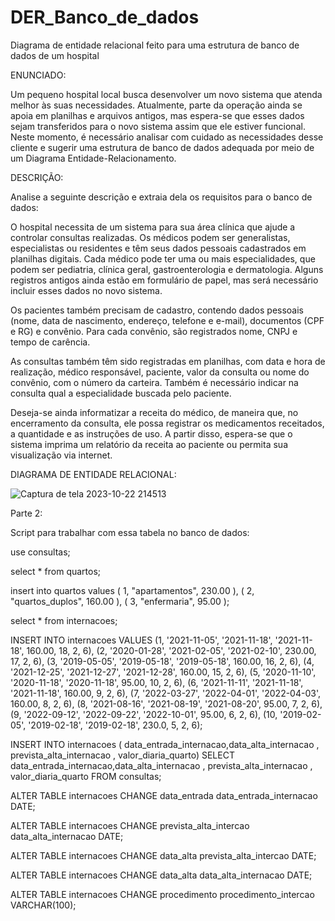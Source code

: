 # DER_Banco_de_dados
Diagrama de entidade relacional feito para uma estrutura de banco de dados de um hospital

ENUNCIADO:

Um pequeno hospital local busca desenvolver um novo sistema que atenda melhor às suas necessidades. Atualmente, parte da operação ainda se apoia em planilhas e arquivos antigos, mas espera-se que esses dados sejam transferidos para o novo sistema assim que ele estiver funcional. Neste momento, é necessário analisar com cuidado as necessidades desse cliente e sugerir uma estrutura de banco de dados adequada por meio de um Diagrama Entidade-Relacionamento.

DESCRIÇÃO:

Analise a seguinte descrição e extraia dela os requisitos para o banco de dados:

O hospital necessita de um sistema para sua área clínica que ajude a controlar consultas realizadas. Os médicos podem ser generalistas, especialistas ou residentes e têm seus dados pessoais cadastrados em planilhas digitais. Cada médico pode ter uma ou mais especialidades, que podem ser pediatria, clínica geral, gastroenterologia e dermatologia. Alguns registros antigos ainda estão em formulário de papel, mas será necessário incluir esses dados no novo sistema.

Os pacientes também precisam de cadastro, contendo dados pessoais (nome, data de nascimento, endereço, telefone e e-mail), documentos (CPF e RG) e convênio. Para cada convênio, são registrados nome, CNPJ e tempo de carência.

As consultas também têm sido registradas em planilhas, com data e hora de realização, médico responsável, paciente, valor da consulta ou nome do convênio, com o número da carteira. Também é necessário indicar na consulta qual a especialidade buscada pelo paciente.

Deseja-se ainda informatizar a receita do médico, de maneira que, no encerramento da consulta, ele possa registrar os medicamentos receitados, a quantidade e as instruções de uso. A partir disso, espera-se que o sistema imprima um relatório da receita ao paciente ou permita sua visualização via internet.

DIAGRAMA DE ENTIDADE RELACIONAL:

![Captura de tela 2023-10-22 214513](https://github.com/brenomaia5533/DER_Banco_de_dados/assets/142261368/9837bcb7-fb79-48f7-86bb-f9cbbc03a82f)


Parte 2:

Script para trabalhar com essa tabela no banco de dados:

use consultas;

select * from quartos;

insert into quartos values
( 1, "apartamentos", 230.00 ),
( 2, "quartos_duplos", 160.00 ),
( 3, "enfermaria", 95.00 );

select * from internacoes;

INSERT INTO internacoes VALUES
(1, '2021-11-05', '2021-11-18', '2021-11-18', 160.00, 18, 2, 6),
(2, '2020-01-28', '2021-02-05', '2021-02-10', 230.00, 17, 2, 6),
(3, '2019-05-05', '2019-05-18', '2019-05-18', 160.00, 16, 2, 6),
(4, '2021-12-25', '2021-12-27', '2021-12-28', 160.00, 15, 2, 6),
(5, '2020-11-10', '2020-11-18', '2020-11-18', 95.00, 10, 2, 6),
(6, '2021-11-11', '2021-11-18', '2021-11-18', 160.00, 9, 2, 6),
(7, '2022-03-27', '2022-04-01', '2022-04-03', 160.00, 8, 2, 6),
(8, '2021-08-16', '2021-08-19', '2021-08-20', 95.00, 7, 2, 6),
(9, '2022-09-12', '2022-09-22', '2022-10-01', 95.00, 6, 2, 6),
(10, '2019-02-05', '2019-02-18', '2019-02-18', 230.0, 5, 2, 6);



INSERT INTO internacoes ( data_entrada_internacao,data_alta_internacao , prevista_alta_internacao , valor_diaria_quarto)
SELECT   data_entrada_internacao,data_alta_internacao , prevista_alta_internacao , valor_diaria_quarto
FROM consultas;

ALTER TABLE internacoes
CHANGE data_entrada data_entrada_internacao DATE;

ALTER TABLE internacoes
CHANGE prevista_alta_intercao data_alta_internacao DATE;

ALTER TABLE internacoes
CHANGE data_alta prevista_alta_intercao DATE;

ALTER TABLE internacoes
CHANGE data_alta data_alta_internacao DATE;

ALTER TABLE internacoes
CHANGE procedimento procedimento_intercao VARCHAR(100);


